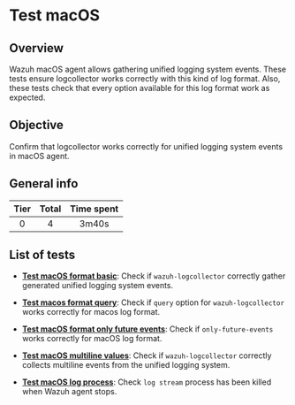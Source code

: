 # Test macOS

## Overview 

Wazuh macOS agent allows gathering unified logging system events. These tests ensure logcollector works correctly with 
this kind of log format. Also, these tests check that every option available for this log format work as expected.

## Objective

Confirm that logcollector works correctly for unified logging system events in macOS agent.

## General info

|Tier | Total | Time spent |
| :--:| :--:  | :--:       |
| 0   |    4 |    3m40s   |


## List of tests

- **[Test macOS format basic](test_macos_format_basic.md)**: Check if `wazuh-logcollector` correctly gather generated 
unified logging system events.

- **[Test macos format query](test_macos_format_query.md)**: Check if `query` option for `wazuh-logcollector`
  works correctly for macos log format.

- **[Test macOS format only future events](test_macos_format_only_future_events.md)**: Check if `only-future-events`
  works correctly for macOS log format.
  
- **[Test macOS multiline values](test_macos_multiline_values.md)**: Check if `wazuh-logcollector` correctly collects multiline events from the unified logging system.

- **[Test macOS log process](test_macos_log_process.md)**: Check `log stream` process has been killed when
Wazuh agent stops.
